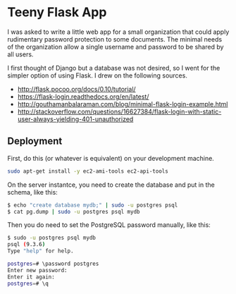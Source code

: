 Teeny Flask App
=====

I was asked to write a little web app for a small organization that could
apply rudimentary password protection to some documents. The minimal needs
of the organization allow a single username and password to be shared by
all users.

I first thought of Django but a database was not desired, so I went for the
simpler option of using Flask. I drew on the following sources.

* http://flask.pocoo.org/docs/0.10/tutorial/
* https://flask-login.readthedocs.org/en/latest/
* http://gouthamanbalaraman.com/blog/minimal-flask-login-example.html
* http://stackoverflow.com/questions/16627384/flask-login-with-static-user-always-yielding-401-unauthorized

Deployment
----

First, do this (or whatever is equivalent) on your development machine.

```bash
sudo apt-get install -y ec2-ami-tools ec2-api-tools
```

On the server instantce, you need to create the database and put in the schema, like this:
```bash
$ echo "create database mydb;" | sudo -u postgres psql
$ cat pg.dump | sudo -u postgres psql mydb
```

Then you do need to set the PostgreSQL password manually, like this:
```bash
$ sudo -u postgres psql mydb
psql (9.3.6)
Type "help" for help.

postgres=# \password postgres
Enter new password:
Enter it again:
postgres=# \q
